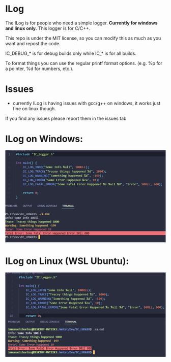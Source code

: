 # ILog
The ILog is for people who need a simple logger. **Currently for windows and linux only.**
This logger is for C/C++.

This repo is under the MIT license, so you can modify this as much as you want and repost the code.

IC_DEBUG_* is for debug builds only while IC_* is for all builds.

To format things you can use the regular printf format options. (e.g. %p for a pointer, %d for numbers, etc.). 

# Issues

- currently ILog is having issues with gcc/g++ on windows, it works just fine on linux though. 

If you find any issues please report them in the issues tab

# ILog on Windows:
![github image](https://github.com/Imaaaaaaaaaaaaaaan/IcLogger/blob/main/Example_Windows.PNG)

# ILog on Linux (WSL Ubuntu):
![github image](https://github.com/Imaaaaaaaaaaaaaaan/IcLogger/blob/main/Example_Linux.PNG)
